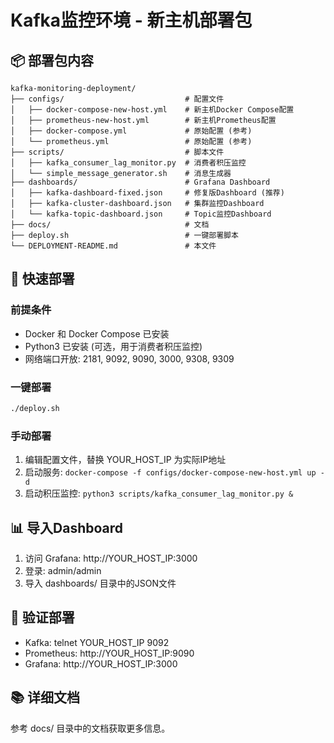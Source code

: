 # Kafka监控环境 - 新主机部署包

## 📦 部署包内容
```
kafka-monitoring-deployment/
├── configs/                           # 配置文件
│   ├── docker-compose-new-host.yml    # 新主机Docker Compose配置
│   ├── prometheus-new-host.yml        # 新主机Prometheus配置
│   ├── docker-compose.yml             # 原始配置 (参考)
│   └── prometheus.yml                 # 原始配置 (参考)
├── scripts/                           # 脚本文件
│   ├── kafka_consumer_lag_monitor.py  # 消费者积压监控
│   └── simple_message_generator.sh    # 消息生成器
├── dashboards/                        # Grafana Dashboard
│   ├── kafka-dashboard-fixed.json     # 修复版Dashboard (推荐)
│   ├── kafka-cluster-dashboard.json   # 集群监控Dashboard
│   └── kafka-topic-dashboard.json     # Topic监控Dashboard
├── docs/                              # 文档
├── deploy.sh                          # 一键部署脚本
└── DEPLOYMENT-README.md               # 本文件
```

## 🚀 快速部署

### 前提条件
- Docker 和 Docker Compose 已安装
- Python3 已安装 (可选，用于消费者积压监控)
- 网络端口开放: 2181, 9092, 9090, 3000, 9308, 9309

### 一键部署
```bash
./deploy.sh
```

### 手动部署
1. 编辑配置文件，替换 YOUR_HOST_IP 为实际IP地址
2. 启动服务: `docker-compose -f configs/docker-compose-new-host.yml up -d`
3. 启动积压监控: `python3 scripts/kafka_consumer_lag_monitor.py &`

## 📊 导入Dashboard
1. 访问 Grafana: http://YOUR_HOST_IP:3000
2. 登录: admin/admin
3. 导入 dashboards/ 目录中的JSON文件

## 🎯 验证部署
- Kafka: telnet YOUR_HOST_IP 9092
- Prometheus: http://YOUR_HOST_IP:9090
- Grafana: http://YOUR_HOST_IP:3000

## 📚 详细文档
参考 docs/ 目录中的文档获取更多信息。
